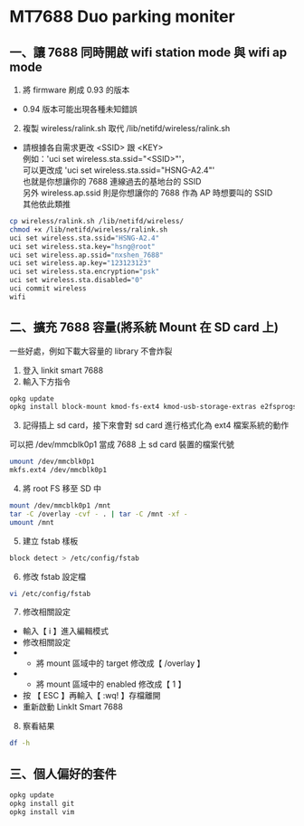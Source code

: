 # MT7688 Duo parking moniter

## 一、讓 7688 同時開啟 wifi station mode 與 wifi ap mode

1. 將 firmware 刷成 0.93 的版本  
- 0.94 版本可能出現各種未知錯誤
2. 複製 wireless/ralink.sh 取代 /lib/netifd/wireless/ralink.sh  
- 請根據各自需求更改 \<SSID> 跟 \<KEY>  
例如：'uci set wireless.sta.ssid="\<SSID>"'，  
可以更改成 'uci set wireless.sta.ssid="HSNG-A2.4"'  
也就是你想讓你的 7688 連線過去的基地台的 SSID  
另外 wireless.ap.ssid  則是你想讓你的 7688 作為 AP 時想要叫的 SSID  
其他依此類推

```bash
cp wireless/ralink.sh /lib/netifd/wireless/
chmod +x /lib/netifd/wireless/ralink.sh
uci set wireless.sta.ssid="HSNG-A2.4"
uci set wireless.sta.key="hsng@root"
uci set wireless.ap.ssid="nxshen_7688"
uci set wireless.ap.key="123123123"
uci set wireless.sta.encryption="psk"
uci set wireless.sta.disabled="0"
uci commit wireless
wifi

```

## 二、擴充 7688 容量(將系統 Mount 在 SD card 上)

一些好處，例如下載大容量的 library 不會炸裂  

1. 登入 linkit smart 7688  
2. 輸入下方指令  

```bash
opkg update
opkg install block-mount kmod-fs-ext4 kmod-usb-storage-extras e2fsprogs fdisk

```

3. 記得插上 sd card，接下來會對 sd card 進行格式化為 ext4 檔案系統的動作  

可以把 /dev/mmcblk0p1 當成 7688 上 sd card 裝置的檔案代號  

```bash
umount /dev/mmcblk0p1
mkfs.ext4 /dev/mmcblk0p1

```

4. 將 root FS 移至 SD 中

```bash
mount /dev/mmcblk0p1 /mnt
tar -C /overlay -cvf - . | tar -C /mnt -xf -
umount /mnt

```

5. 建立 fstab 樣板

```bash
block detect > /etc/config/fstab

```

6. 修改 fstab 設定檔

```bash
vi /etc/config/fstab

```

7. 修改相關設定

- 輸入【 i 】進入編輯模式
- 修改相關設定
- - 將 mount 區域中的 target 修改成【 /overlay 】
- - 將 mount 區域中的 enabled 修改成【 1 】
- 按 【 ESC 】再輸入【 :wq! 】存檔離開
- 重新啟動 LinkIt Smart 7688

8. 察看結果

```bash
df -h

```

## 三、個人偏好的套件

```bash
opkg update
opkg install git
opkg install vim

```